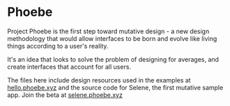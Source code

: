 # Phoebe
Project Phoebe is the first step toward mutative design - a new design methodology that would allow interfaces to be born and evolve like living things according to a user's reality.

It's an idea that looks to solve the problem of designing for averages, and create interfaces that account for all users.

The files here include design resources used in the examples at [hello.phoebe.xyz](http://hello.phoebe.xyz) and the source code for Selene, the first mutative sample app. Join the beta at [selene.phoebe.xyz](http://selene.phoebe.xyz)
